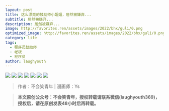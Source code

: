 ```yaml
---
layout: post
title: 这么漂亮的鼓励师小姐姐，居然被嫌弃...
subtitle: 居然被嫌弃...
description: 居然被嫌弃...
image: http://favorites.ren/assets/images/2022/bhx/guli/0.png
optimized_image: http://favorites.ren/assets/images/2022/bhx/guli/0.png
category: life
tags:
  - 程序员鼓励师
  - 老板
  - 程序员
author: laughyouth
---
```

![](http://favorites.ren/assets/images/2022/bhx/guli/1.jpg)
![](http://favorites.ren/assets/images/2022/bhx/guli/2.jpg)
![](http://favorites.ren/assets/images/2022/bhx/guli/3.jpg)
![](http://favorites.ren/assets/images/2022/bhx/guli/4.jpg)
![](http://favorites.ren/assets/images/2022/bhx/guli/5.jpg)
![](http://favorites.ren/assets/images/2022/bhx/guli/6.png)
![](http://favorites.ren/assets/images/2022/bhx/guli/7.png)


>作者：不会笑青年 | 漫画师：Ys

>**本文原创公众号：不会笑青年，授权转载请联系微信(laughyouth369)，授权后，请在原创发表48小时后再转载。**